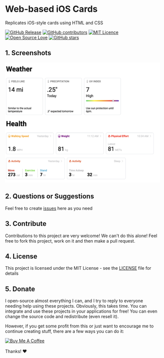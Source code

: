 # Web-based iOS Cards

Replicates iOS-style cards using HTML and CSS

[![GitHub Release](https://img.shields.io/github/release/thiagodnf/web-based-ios-cards.svg)](https://github.com/thiagodnf/web-based-ios-cards/releases/latest)
[![GitHub contributors](https://img.shields.io/github/contributors/thiagodnf/web-based-ios-cards.svg)](https://github.com/thiagodnf/web-based-ios-cards/graphs/contributors)
[![MIT Licence](https://badges.frapsoft.com/os/mit/mit.svg?v=103)](https://opensource.org/licenses/mit-license.php)
[![Open Source Love](https://badges.frapsoft.com/os/v1/open-source.svg?v=103)](https://github.com/ellerbrock/open-source-badges/)
[![GitHub stars](https://img.shields.io/github/stars/thiagodnf/web-based-ios-cards.svg)](https://github.com/thiagodnf/web-based-ios-cards)

## 1. Screenshots

<img src="images/screenshot.png" width="650px" />

## 2. Questions or Suggestions

Feel free to create <a href="https://github.com/thiagodnf/web-based-ios-cards/issues">issues</a> here as you need

## 3. Contribute

Contributions to this project are very welcome! We can't do this alone! Feel free to fork this project, work on it and then make a pull request.

## 4. License

This project is licensed under the MIT License - see the [LICENSE](LICENSE) file for details

## 5. Donate

I open-source almost everything I can, and I try to reply to everyone needing help using these projects. Obviously, this takes time. You can integrate and use these projects in your applications for free! You can even change the source code and redistribute (even resell it).

However, if you get some profit from this or just want to encourage me to continue creating stuff, there are a few ways you can do it:

<a href="https://www.buymeacoffee.com/thiagodnf" target="_blank">
  <img src="https://www.buymeacoffee.com/assets/img/guidelines/download-assets-sm-2.svg" alt="Buy Me A Coffee">
</a>
<br/>
<br/>
Thanks! ❤️
